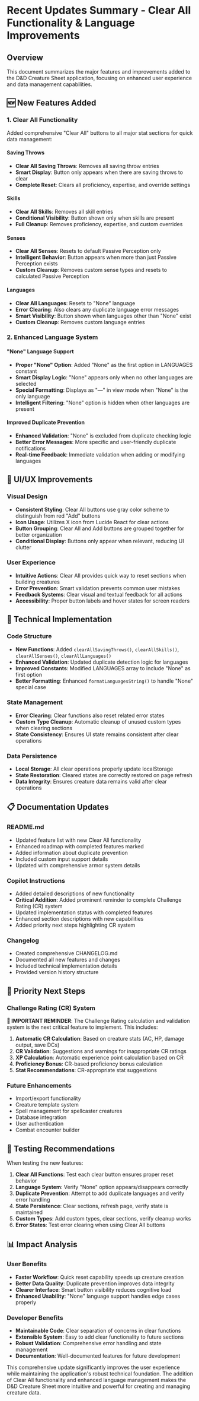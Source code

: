 # Recent Updates Summary - Clear All Functionality & Language Improvements

## Overview
This document summarizes the major features and improvements added to the D&D Creature Sheet application, focusing on enhanced user experience and data management capabilities.

## 🆕 New Features Added

### 1. Clear All Functionality
Added comprehensive "Clear All" buttons to all major stat sections for quick data management:

#### Saving Throws
- **Clear All Saving Throws**: Removes all saving throw entries
- **Smart Display**: Button only appears when there are saving throws to clear
- **Complete Reset**: Clears all proficiency, expertise, and override settings

#### Skills
- **Clear All Skills**: Removes all skill entries
- **Conditional Visibility**: Button shown only when skills are present
- **Full Cleanup**: Removes proficiency, expertise, and custom overrides

#### Senses
- **Clear All Senses**: Resets to default Passive Perception only
- **Intelligent Behavior**: Button appears when more than just Passive Perception exists
- **Custom Cleanup**: Removes custom sense types and resets to calculated Passive Perception

#### Languages
- **Clear All Languages**: Resets to "None" language
- **Error Clearing**: Also clears any duplicate language error messages
- **Smart Visibility**: Button shown when languages other than "None" exist
- **Custom Cleanup**: Removes custom language entries

### 2. Enhanced Language System

#### "None" Language Support
- **Proper "None" Option**: Added "None" as the first option in LANGUAGES constant
- **Smart Display Logic**: "None" appears only when no other languages are selected
- **Special Formatting**: Displays as "—" in view mode when "None" is the only language
- **Intelligent Filtering**: "None" option is hidden when other languages are present

#### Improved Duplicate Prevention
- **Enhanced Validation**: "None" is excluded from duplicate checking logic
- **Better Error Messages**: More specific and user-friendly duplicate notifications
- **Real-time Feedback**: Immediate validation when adding or modifying languages

## 🎨 UI/UX Improvements

### Visual Design
- **Consistent Styling**: Clear All buttons use gray color scheme to distinguish from red "Add" buttons
- **Icon Usage**: Utilizes X icon from Lucide React for clear actions
- **Button Grouping**: Clear All and Add buttons are grouped together for better organization
- **Conditional Display**: Buttons only appear when relevant, reducing UI clutter

### User Experience
- **Intuitive Actions**: Clear All provides quick way to reset sections when building creatures
- **Error Prevention**: Smart validation prevents common user mistakes
- **Feedback Systems**: Clear visual and textual feedback for all actions
- **Accessibility**: Proper button labels and hover states for screen readers

## 🔧 Technical Implementation

### Code Structure
- **New Functions**: Added `clearAllSavingThrows()`, `clearAllSkills()`, `clearAllSenses()`, `clearAllLanguages()`
- **Enhanced Validation**: Updated duplicate detection logic for languages
- **Improved Constants**: Modified LANGUAGES array to include "None" as first option
- **Better Formatting**: Enhanced `formatLanguagesString()` to handle "None" special case

### State Management
- **Error Clearing**: Clear functions also reset related error states
- **Custom Type Cleanup**: Automatic cleanup of unused custom types when clearing sections
- **State Consistency**: Ensures UI state remains consistent after clear operations

### Data Persistence
- **Local Storage**: All clear operations properly update localStorage
- **State Restoration**: Cleared states are correctly restored on page refresh
- **Data Integrity**: Ensures creature data remains valid after clear operations

## 📋 Documentation Updates

### README.md
- Updated feature list with new Clear All functionality
- Enhanced roadmap with completed features marked
- Added information about duplicate prevention
- Included custom input support details
- Updated with comprehensive armor system details

### Copilot Instructions
- Added detailed descriptions of new functionality
- **Critical Addition**: Added prominent reminder to complete Challenge Rating (CR) system
- Updated implementation status with completed features
- Enhanced section descriptions with new capabilities
- Added priority next steps highlighting CR system

### Changelog
- Created comprehensive CHANGELOG.md
- Documented all new features and changes
- Included technical implementation details
- Provided version history structure

## 🎯 Priority Next Steps

### Challenge Rating (CR) System
**🚨 IMPORTANT REMINDER**: The Challenge Rating calculation and validation system is the next critical feature to implement. This includes:

1. **Automatic CR Calculation**: Based on creature stats (AC, HP, damage output, save DCs)
2. **CR Validation**: Suggestions and warnings for inappropriate CR ratings
3. **XP Calculation**: Automatic experience point calculation based on CR
4. **Proficiency Bonus**: CR-based proficiency bonus calculation
5. **Stat Recommendations**: CR-appropriate stat suggestions

### Future Enhancements
- Import/export functionality
- Creature template system
- Spell management for spellcaster creatures
- Database integration
- User authentication
- Combat encounter builder

## 🧪 Testing Recommendations

When testing the new features:
1. **Clear All Functions**: Test each clear button ensures proper reset behavior
2. **Language System**: Verify "None" option appears/disappears correctly
3. **Duplicate Prevention**: Attempt to add duplicate languages and verify error handling
4. **State Persistence**: Clear sections, refresh page, verify state is maintained
5. **Custom Types**: Add custom types, clear sections, verify cleanup works
6. **Error States**: Test error clearing when using Clear All buttons

## 📊 Impact Analysis

### User Benefits
- **Faster Workflow**: Quick reset capability speeds up creature creation
- **Better Data Quality**: Duplicate prevention improves data integrity
- **Clearer Interface**: Smart button visibility reduces cognitive load
- **Enhanced Usability**: "None" language support handles edge cases properly

### Developer Benefits
- **Maintainable Code**: Clear separation of concerns in clear functions
- **Extensible System**: Easy to add clear functionality to future sections
- **Robust Validation**: Comprehensive error handling and state management
- **Documentation**: Well-documented features for future development

This comprehensive update significantly improves the user experience while maintaining the application's robust technical foundation. The addition of Clear All functionality and enhanced language management makes the D&D Creature Sheet more intuitive and powerful for creating and managing creature data.
